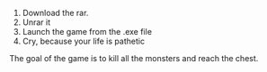 1) Download the rar. 
2) Unrar it
3) Launch the game from the .exe file
4) Cry, because your life is pathetic

The goal of the game is to kill all the monsters and reach the chest.
